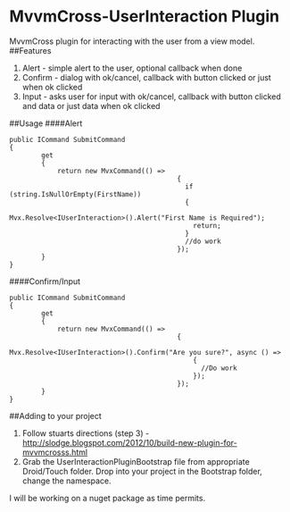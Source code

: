 MvvmCross-UserInteraction Plugin
================================

MvvmCross plugin for interacting with the user from a view model. 
##Features
1. Alert - simple alert to the user, optional callback when done
2. Confirm - dialog with ok/cancel, callback with button clicked or just when ok clicked
3. Input - asks user for input with ok/cancel, callback with button clicked and data or just data when ok clicked

##Usage
####Alert
```
public ICommand SubmitCommand
{
		get
		{
			return new MvxCommand(() =>
					                      {
					                        if (string.IsNullOrEmpty(FirstName)) 
					                        {
					                          Mvx.Resolve<IUserInteraction>().Alert("First Name is Required");
					                          return;
					                        }
					                        //do work
					                      });
		}
}
```

####Confirm/Input
```
public ICommand SubmitCommand
{
		get
		{
			return new MvxCommand(() =>
					                      {
					                        Mvx.Resolve<IUserInteraction>().Confirm("Are you sure?", async () => 
					                          {
					                            //Do work
					                          });
					                      });
		}
}
```

##Adding to your project
1. Follow stuarts directions (step 3) - http://slodge.blogspot.com/2012/10/build-new-plugin-for-mvvmcrosss.html
2. Grab the UserInteractionPluginBootstrap file from appropriate Droid/Touch folder. Drop into your project in the Bootstrap folder, change the namespace.

I will be working on a nuget package as time permits.
